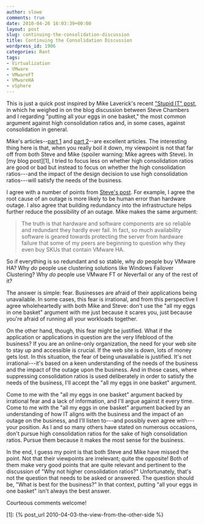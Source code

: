 ```yaml
---
author: slowe
comments: true
date: 2010-04-26 16:03:39+00:00
layout: post
slug: continuing-the-consolidation-discussion
title: Continuing the Consolidation Discussion
wordpress_id: 1906
categories: Rant
tags:
- Virtualization
- VMware
- VMwareFT
- VMwareHA
- vSphere
---
```


This is just a quick post inspired by Mike Laverick's recent ["Stupid IT" post](http://searchvirtualdatacentre.techtarget.co.uk/news/column/0,294698,sid203_gci1510732,00.html), in which he weighed in on the blog discussion between Steve Chambers and I regarding "putting all your eggs in one basket," the most common argument against high consolidation ratios and, in some cases, against consolidation in general.

Mike's articles--[part 1](http://searchvirtualdatacentre.techtarget.co.uk/news/column/0,294698,sid203_gci1510732,00.html) and [part 2](http://searchvirtualdatacentre.techtarget.co.uk/news/column/0,294698,sid203_gci1510735,00.html)--are excellent articles. The interesting thing here is that, when you really boil it down, my viewpoint is not that far off from both Steve and Mike (spoiler warning: Mike agrees with Steve). In [my blog post][1], I tried to focus less on whether high consolidation ratios are good or bad but instead to focus on whether the high consolidation ratios---and the impact of the design decision to use high consolidation ratios---will satisfy the needs of the business.

I agree with a number of points from [Steve's post](http://viewyonder.com/2010/03/28/dont-be-a-chicken-cram-your-eggs-into-vsphere-on-ucs/). For example, I agree the root cause of an outage is more likely to be human error than hardware outage. I also agree that building redundancy into the infrastructure helps further reduce the possibility of an outage. Mike makes the same argument:

>The truth is that hardware and software components are so reliable and redundant they hardly ever fail. In fact, so much availability software is geared towards protecting the server from hardware failure that some of my peers are beginning to question why they even buy SKUs that contain VMware HA.

So if everything is so redundant and so stable, why _do_ people buy VMware HA? Why _do_ people use clustering solutions like Windows Failover Clustering? Why _do_ people use VMware FT or Neverfail or any of the rest of it?

The answer is simple: fear. Businesses are afraid of their applications being unavailable. In some cases, this fear is irrational, and from this perspective I agree wholeheartedly with both Mike and Steve: don't use the "all my eggs in one basket" argument with me just because it scares you, just because you're afraid of running all your workloads together.

On the other hand, though, this fear might be justified. What if the application or applications in question are the very lifeblood of the business? If you are an online-only organization, the need for your web site to stay up and accessible is crucial. If the web site is down, lots of money gets lost. In this situation, the fear of being unavailable is justified. It's not irrational---it's based on a keen understanding of the needs of the business and the impact of the outage upon the business. And in those cases, where suppressing consolidation ratios is used deliberately in order to satisfy the needs of the business, I'll accept the "all my eggs in one basket" argument.

Come to me with the "all my eggs in one basket" argument backed by irrational fear and a lack of information, and I'll argue against it every time. Come to me with the "all my eggs in one basket" argument backed by an understanding of how IT aligns with the business and the impact of an outage on the business, and I'll listen to---and possibly even agree with---your position. As I and so many others have stated on numerous occasions, don't pursue high consolidation ratios for the sake of high consolidation ratios. Pursue them because it makes the most sense for the business.

In the end, I guess my point is that both Steve and Mike have missed the point. Not that their viewpoints are irrelevant; quite the opposite! Both of them make very good points that are quite relevant and pertinent to the discussion of "Why not higher consolidation ratios?" Unfortunately, that's not the question that needs to be asked or answered. The question should be, "What is best for the business?" In that context, putting "all your eggs in one basket" isn't always the best answer.

Courteous comments welcome!

[1]: {% post_url 2010-04-03-the-view-from-the-other-side %}
